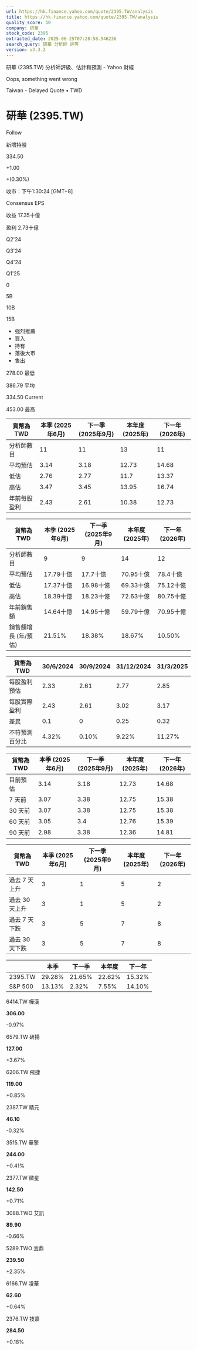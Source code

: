 ```yaml
---
url: https://hk.finance.yahoo.com/quote/2395.TW/analysis
title: https://hk.finance.yahoo.com/quote/2395.TW/analysis
quality_score: 10
company: 研華
stock_code: 2395
extracted_date: 2025-06-25T07:28:58.946236
search_query: 研華 分析師 評等
version: v3.3.2
---
```


研華 (2395.TW) 分析師評級、估計和預測 - Yahoo 財經


Oops, something went wrong

 

Taiwan - Delayed Quote • TWD 

# 研華 (2395.TW)

Follow

 

新增持股

334.50

+1.00

+(0.30%)

收市：下午1:30:24 [GMT+8]

Consensus EPS

收益 17.35十億

盈利 2.73十億

Q2'24

Q3'24

Q4'24

Q1'25

0

5B

10B

15B

* 強烈推薦
* 買入
* 持有
* 落後大市
* 售出

278.00 最低

386.79 平均

334.50 Current

453.00 最高

| 貨幣為TWD | 本季 (2025年6月) | 下一季 (2025年9月) | 本年度 (2025年) | 下一年 (2026年) |
| --- | --- | --- | --- | --- |
| 分析師數目 | 11 | 11 | 13 | 11 |
| 平均預估 | 3.14 | 3.18 | 12.73 | 14.68 |
| 低估 | 2.76 | 2.77 | 11.7 | 13.37 |
| 高估 | 3.47 | 3.45 | 13.95 | 16.74 |
| 年前每股盈利 | 2.43 | 2.61 | 10.38 | 12.73 |

| 貨幣為TWD | 本季 (2025年6月) | 下一季 (2025年9月) | 本年度 (2025年) | 下一年 (2026年) |
| --- | --- | --- | --- | --- |
| 分析師數目 | 9 | 9 | 14 | 12 |
| 平均預估 | 17.79十億 | 17.7十億 | 70.95十億 | 78.4十億 |
| 低估 | 17.37十億 | 16.98十億 | 69.33十億 | 75.12十億 |
| 高估 | 18.39十億 | 18.23十億 | 72.63十億 | 80.75十億 |
| 年前銷售額 | 14.64十億 | 14.95十億 | 59.79十億 | 70.95十億 |
| 銷售額增長 (年/預估) | 21.51% | 18.38% | 18.67% | 10.50% |

| 貨幣為TWD | 30/6/2024 | 30/9/2024 | 31/12/2024 | 31/3/2025 |
| --- | --- | --- | --- | --- |
| 每股盈利預估 | 2.33 | 2.61 | 2.77 | 2.85 |
| 每股實際盈利 | 2.43 | 2.61 | 3.02 | 3.17 |
| 差異 | 0.1 | 0 | 0.25 | 0.32 |
| 不符預測百分比 | 4.32% | 0.10% | 9.22% | 11.27% |

| 貨幣為TWD | 本季 (2025年6月) | 下一季 (2025年9月) | 本年度 (2025年) | 下一年 (2026年) |
| --- | --- | --- | --- | --- |
| 目前預估 | 3.14 | 3.18 | 12.73 | 14.68 |
| 7 天前 | 3.07 | 3.38 | 12.75 | 15.38 |
| 30 天前 | 3.07 | 3.38 | 12.75 | 15.38 |
| 60 天前 | 3.05 | 3.4 | 12.76 | 15.39 |
| 90 天前 | 2.98 | 3.38 | 12.36 | 14.81 |

| 貨幣為TWD | 本季 (2025年6月) | 下一季 (2025年9月) | 本年度 (2025年) | 下一年 (2026年) |
| --- | --- | --- | --- | --- |
| 過去 7 天上升 | 3 | 1 | 5 | 2 |
| 過去 30 天上升 | 3 | 1 | 5 | 2 |
| 過去 7 天下跌 | 3 | 5 | 7 | 8 |
| 過去 30 天下跌 | 3 | 5 | 7 | 8 |

|  | 本季 | 下一季 | 本年度 | 下一年 |
| --- | --- | --- | --- | --- |
| 2395.TW | 29.28% | 21.65% | 22.62% | 15.32% |
| S&P 500 | 13.13% | 2.32% | 7.55% | 14.10% |

6414.TW  樺漢

**306.00**

-0.97%

6579.TW  研揚

**127.00**

+3.67%

6206.TW  飛捷

**119.00**

+0.85%

2387.TW  精元

**46.10**

-0.32%

3515.TW  華擎

**244.00**

+0.41%

2377.TW  微星

**142.50**

+0.71%

3088.TWO  艾訊

**89.90**

-0.66%

5289.TWO  宜鼎

**239.50**

+2.35%

6166.TW  凌華

**62.60**

+0.64%

2376.TW  技嘉

**284.50**

+0.18%